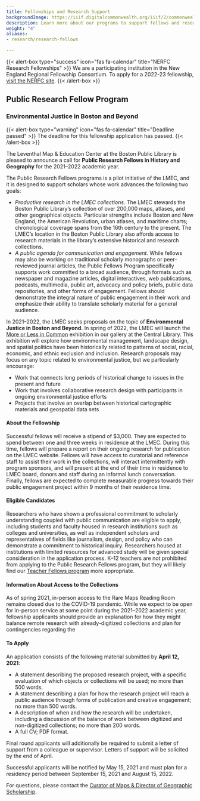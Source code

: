 ```yaml
---
title: Fellowships and Research Support
backgroundImage: https://iiif.digitalcommonwealth.org/iiif/2/commonwealth:3f463366g/1292,3248,8404,3417/1200,/0/default.jpg
description: Learn more about our programs to support fellows and research scholars
weight: "4"
aliases:
- research/research-fellows

---
```

{{< alert-box type="success" icon="fas fa-calendar" title="NERFC Research Fellowships" >}} We are a participating institution in the New England Regional Fellowship Consortium. To apply for a 2022-23 fellowship, [visit the NERFC site](https://www.masshist.org/fellowships/nerfc "NERFC Fellowship Application"). {{< /alert-box >}}

## Public Research Fellow Program

### Environmental Justice in Boston and Beyond

{{< alert-box type="warning" icon="fas fa-calendar" title="Deadline passed" >}} The deadline for this fellowship application has passed. {{< /alert-box >}}

The Leventhal Map & Education Center at the Boston Public Library is pleased to announce a call for **Public Research Fellows in History and Geography** for the 2021–2022 academic year.

The Public Research Fellows programs is a pilot initiative of the LMEC, and it is designed to support scholars whose work advances the following two goals:

* _Productive research in the LMEC collections._ The LMEC stewards the Boston Public Library’s collection of over 200,000 maps, atlases, and other geographical objects. Particular strengths include Boston and New England, the American Revolution, urban atlases, and maritime charts; chronological coverage spans from the 16th century to the present. The LMEC’s location in the Boston Public Library also affords access to research materials in the library’s extensive historical and research collections.
* _A public agenda for communication and engagement._ While fellows may also be working on traditional scholarly monographs or peer-reviewed journal articles, the Public Fellows Program specifically supports work committed to a broad audience, through formats such as newspaper and magazine articles, digital interactives, web publications, podcasts, multimedia, public art, advocacy and policy briefs, public data repositories, and other forms of engagement. Fellows should demonstrate the integral nature of public engagement in their work and emphasize their ability to translate scholarly material for a general audience.

In 2021–2022, the LMEC seeks proposals on the topic of **Environmental Justice in Boston and Beyond.** In spring of 2022, the LMEC will launch the [More or Less in Common](https://www.leventhalmap.org/articles/environmental-justice-exhibition-preview/) exhibition in our gallery at the Central Library. This exhibition will explore how environmental management, landscape design, and spatial politics have been historically related to patterns of social, racial, economic, and ethnic exclusion and inclusion. Research proposals may focus on any topic related to environmental justice, but we particularly encourage:

* Work that connects long periods of historical change to issues in the present and future
* Work that involves collaborative research design with participants in ongoing environmental justice efforts
* Projects that involve an overlap between historical cartographic materials and geospatial data sets

#### About the Fellowship

Successful fellows will receive a stipend of $3,000. They are expected to spend between one and three weeks in residence at the LMEC. During this time, fellows will prepare a report on their ongoing research for publication on the LMEC website. Fellows will have access to curatorial and reference staff to assist their work in the collections, will interact intermittently with program sponsors, and will present at the end of their time in residence to LMEC board, donors and staff during an informal lunch conversation. Finally, fellows are expected to complete measurable progress towards their public engagement project within 9 months of their residence time.

#### Eligible Candidates

Researchers who have shown a professional commitment to scholarly understanding coupled with public communication are eligible to apply, including students and faculty housed in research institutions such as colleges and universities, as well as independent scholars and representatives of fields like journalism, design, and policy who can demonstrate a commitment to historical inquiry. Researchers housed at institutions with limited resources for advanced study will be given special consideration in the application process. K–12 teachers are not prohibited from applying to the Public Research Fellows program, but they will likely find our [Teacher Fellows program](https://www.leventhalmap.org/education/k12/professional-development/) more appropriate.

#### Information About Access to the Collections

As of spring 2021, in-person access to the Rare Maps Reading Room remains closed due to the COVID-19 pandemic. While we expect to be open for in-person service at some point during the 2021–2022 academic year, fellowship applicants should provide an explanation for how they might balance remote research with already-digitized collections and plan for contingencies regarding the

#### To Apply

An application consists of the following material submitted by **April 12, 2021**:

* A statement describing the proposed research project, with a specific evaluation of which objects or collections will be used; no more than 500 words.
* A statement describing a plan for how the research project will reach a public audience through forms of publication and creative engagement; no more than 500 words.
* A description of when and how the research will be undertaken, including a discussion of the balance of work between digitized and non-digitized collections; no more than 200 words.
* A full CV; PDF format.

Final round applicants will additionally be required to submit a letter of support from a colleague or supervisor. Letters of support will be solicited by the end of April.

Successful applicants will be notified by May 15, 2021 and must plan for a residency period between September 15, 2021 and August 15, 2022.

For questions, please contact the [Curator of Maps & Director of Geographic Scholarship](https://www.leventhalmap.org/about/people/garrett-nelson/).